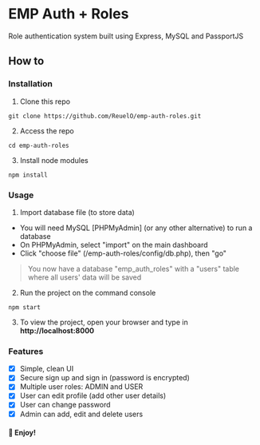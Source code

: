 # EMP Auth + Roles

Role authentication system built using Express, MySQL and PassportJS


## How to

### Installation
1. Clone this repo
```
git clone https://github.com/ReuelO/emp-auth-roles.git
```

2. Access the repo
```
cd emp-auth-roles
```

3. Install node modules
```
npm install
```

### Usage
1. Import database file (to store data)
- You will need MySQL [PHPMyAdmin] (or any other alternative) to run a database
- On PHPMyAdmin, select "import" on the main dashboard
- Click "choose file" (/emp-auth-roles/config/db.php), then "go"

> You now have a database "emp_auth_roles" with a "users" table where all users' data will be saved

2. Run the project on the command console
```
npm start
```

3. To view the project, open your browser and type in **http://localhost:8000**

### Features
- [x] Simple, clean UI
- [x] Secure sign up and sign in (password is encrypted)
- [x] Multiple user roles: ADMIN and USER
- [x] User can edit profile (add other user details)
- [x] User can change password
- [x] Admin can add, edit and delete users

#### 💪 Enjoy!
